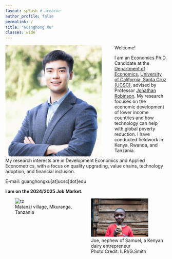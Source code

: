 ```yaml
---
layout: splash # archive
author_profile: false
permalink: /
title: "Guanghong Xu"
classes: wide
---
```


<img src="/images/xgh.jpg" width="300" align="left" style="display: block; margin-right: 40px;" /> 

Welcome! 

I am an Economics Ph.D. Candidate at the [Department of Economics](https://economics.ucsc.edu/), [University of California, Santa Cruz (UCSC)](https://www.ucsc.edu/), advised by Professor [Jonathan Robinson](https://sites.google.com/view/jmrtwo/home). My research focuses on the economic development of lower income countries and how technology can help with global poverty reduction. I have conducted fieldwork in Kenya, Rwanda, and Tanzania. 

My research interests are in Development Economics and Applied Econometrics, with a focus on quality upgrading, value chains, technology adoption, and financial inclusion.

E-mail: guanghongxu[at]ucsc[dot]edu

**I am on the 2024/2025 Job Market.**


<div style="display:flex">
     <div style="flex:1;padding-left:30px;">
				<img src="/images/tz2.jpeg" alt="tz" style="width:75%">
				<figcaption>Matanzi village, Mkuranga, Tanzania</figcaption>
     </div>
     <div style="flex:1;">
				<img src="/images/Kenyamilk_small.jpg" alt="ke" style="width:75%">
				<figcaption>Joe, nephew of Samuel, a Kenyan dairy entrepreneur </figcaption>
				<figcaption>Photo Credit: ILRI/G.Smith</figcaption>
     </div>
</div>







